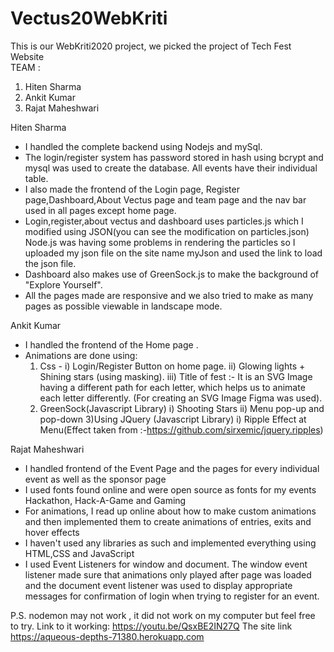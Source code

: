 # Vectus20WebKriti
This is our WebKriti2020 project, we picked the project of Tech Fest Website<br />
TEAM :<br />
1. Hiten Sharma
2. Ankit Kumar
3. Rajat Maheshwari

Hiten Sharma
- I handled the complete backend using Nodejs and mySql.
- The login/register system has password stored in hash using bcrypt and mysql was used to create the database. All events have their individual table.
- I also made the frontend of the Login page, Register page,Dashboard,About Vectus page and team page and the nav bar used in all pages except home page.
- Login,register,about vectus and dashboard uses particles.js which I modified using JSON(you can see the modification on particles.json) Node.js was having some problems in rendering the particles so I uploaded my json file on the site name myJson and used the link to load the json file.
- Dashboard also makes use of GreenSock.js to make the background of "Explore Yourself".
- All the pages made are responsive and we also tried to make as many pages as possible viewable in landscape mode.

Ankit Kumar
- I handled the frontend of the Home page .
- Animations are done using:
  1) Css -
     i) Login/Register Button on home page.
     ii) Glowing lights + Shining stars (using masking).
     iii) Title of fest :- It is an SVG Image having a different path for each letter, which helps us to animate each letter differently.
     (For creating an SVG Image Figma was used).
  2) GreenSock(Javascript Library)
     i) Shooting Stars
     ii) Menu pop-up and pop-down
  3)Using JQuery (Javascript Library)
     i) Ripple Effect at Menu(Effect taken from :-https://github.com/sirxemic/jquery.ripples)


Rajat Maheshwari
- I handled frontend of the Event Page and the pages for every individual event as well as the sponsor page
- I used fonts found online and were open source as fonts for my events Hackathon, Hack-A-Game and Gaming
- For animations, I read up online about how to make custom animations and then implemented them to create animations of entries, exits and hover effects
- I haven't used any libraries as such and implemented everything using HTML,CSS and JavaScript
- I used Event Listeners for window and document. The window event listener made sure that animations only played after page was loaded and the document event listener was used to display appropriate messages for confirmation of login when trying to register for an event.

P.S. nodemon may not work , it did not work on my computer but feel free to try.
Link to it working: https://youtu.be/QsxBE2IN27Q
The site link  https://aqueous-depths-71380.herokuapp.com
